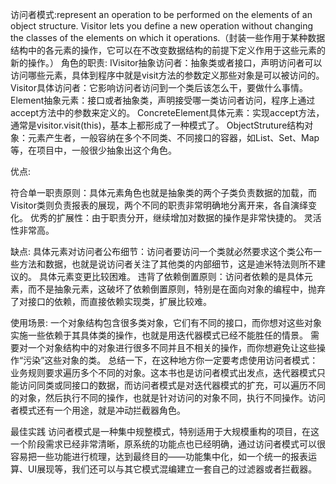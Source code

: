 访问者模式:represent an operation to be performed on the elements of an object structure. Visitor lets you define a new operation without changing the classes of the elements on which it operations.（封装一些作用于某种数据结构中的各元素的操作，它可以在不改变数据结构的前提下定义作用于这些元素的新的操作。）
角色的职责:
IVisitor抽象访问者：抽象类或者接口，声明访问者可以访问哪些元素，具体到程序中就是visit方法的参数定义那些对象是可以被访问的。
Visitor具体访问者：它影响访问者访问到一个类后该怎么干，要做什么事情。
Element抽象元素：接口或者抽象类，声明接受哪一类访问者访问，程序上通过accept方法中的参数来定义的。
ConcreteElement具体元素：实现accept方法，通常是visitor.visit(this)，基本上都形成了一种模式了。
ObjectStruture结构对象：元素产生者，一般容纳在多个不同类、不同接口的容器，如List、Set、Map等，在项目中，一般很少抽象出这个角色。

优点:

符合单一职责原则：具体元素角色也就是抽象类的两个子类负责数据的加载，而Visitor类则负责报表的展现，两个不同的职责非常明确地分离开来，各自演绎变化。
优秀的扩展性：由于职责分开，继续增加对数据的操作是非常快捷的。
灵活性非常高。

缺点:
具体元素对访问者公布细节：访问者要访问一个类就必然要求这个类公布一些方法和数据，也就是说访问者关注了其他类的内部细节，这是迪米特法则所不建议的。
具体元素变更比较困难。
违背了依赖倒置原则：访问者依赖的是具体元素，而不是抽象元素，这破坏了依赖倒置原则，特别是在面向对象的编程中，抛弃了对接口的依赖，而直接依赖实现类，扩展比较难。

使用场景:
一个对象结构包含很多类对象，它们有不同的接口，而你想对这些对象实施一些依赖于其具体类的操作，也就是用迭代器模式已经不能胜任的情景。
需要对一个对象结构中的对象进行很多不同并且不相关的操作，而你想避免让这些操作“污染”这些对象的类。
       总结一下，在这种地方你一定要考虑使用访问者模式：业务规则要求遍历多个不同的对象。这本书也是访问者模式出发点，迭代器模式只能访问同类或同接口的数据，而访问者模式是对迭代器模式的扩充，可以遍历不同的对象，然后执行不同的操作，也就是针对访问的对象不同，执行不同操作。访问者模式还有一个用途，就是冲动拦截器角色。

最佳实践
 访问者模式是一种集中规整模式，特别适用于大规模重构的项目，在这一个阶段需求已经非常清晰，原系统的功能点也已经明确，通过访问者模式可以很容易把一些功能进行梳理，达到最终目的——功能集中化，如一个统一的报表运算、UI展现等，我们还可以与其它模式混编建立一套自己的过滤器或者拦截器。
